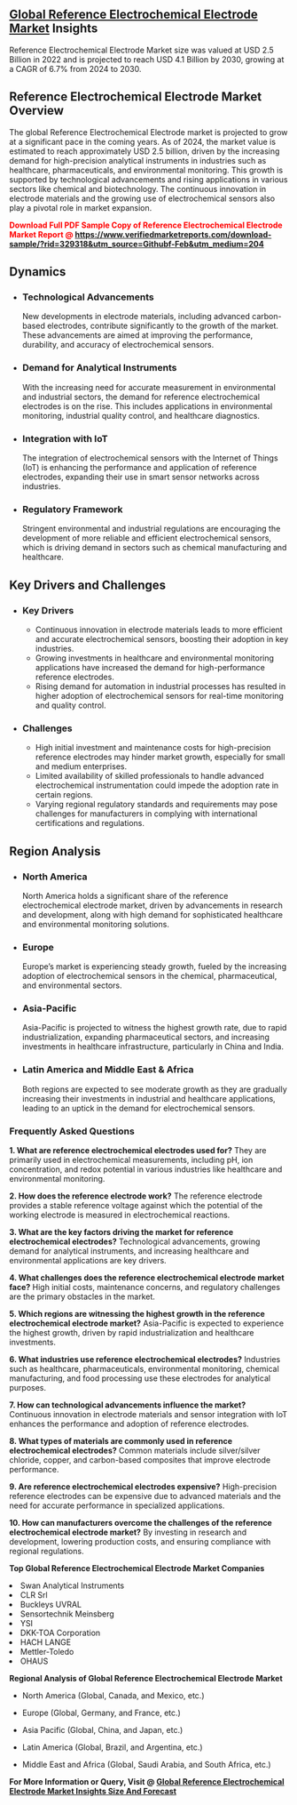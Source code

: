 <h2><a href="https://www.verifiedmarketreports.com/download-sample/?rid=329318&amp;utm_source=Githubf&amp;utm_medium=204" target="_blank">Global Reference Electrochemical Electrode Market</a> Insights</h2><p>Reference Electrochemical Electrode Market size was valued at USD 2.5 Billion in 2022 and is projected to reach USD 4.1 Billion by 2030, growing at a CAGR of 6.7% from 2024 to 2030.</p><p> <h2>Reference Electrochemical Electrode Market Overview</h2> <p>The global Reference Electrochemical Electrode market is projected to grow at a significant pace in the coming years. As of 2024, the market value is estimated to reach approximately USD 2.5 billion, driven by the increasing demand for high-precision analytical instruments in industries such as healthcare, pharmaceuticals, and environmental monitoring. This growth is supported by technological advancements and rising applications in various sectors like chemical and biotechnology. The continuous innovation in electrode materials and the growing use of electrochemical sensors also play a pivotal role in market expansion.</p> <p><strong><p><span class=""><span style="color: #ff0000;"><strong>Download Full PDF Sample Copy of Reference Electrochemical Electrode Market Report</strong> @ </span><a href="https://www.verifiedmarketreports.com/download-sample/?rid=329318&amp;utm_source=Githubf-Feb&amp;utm_medium=204" target="_blank">https://www.verifiedmarketreports.com/download-sample/?rid=329318&amp;utm_source=Githubf-Feb&amp;utm_medium=204</a></span></p></strong></p> <h2>Dynamics</h2> <ul> <li><h3>Technological Advancements</h3> New developments in electrode materials, including advanced carbon-based electrodes, contribute significantly to the growth of the market. These advancements are aimed at improving the performance, durability, and accuracy of electrochemical sensors.</li> <li><h3>Demand for Analytical Instruments</h3> With the increasing need for accurate measurement in environmental and industrial sectors, the demand for reference electrochemical electrodes is on the rise. This includes applications in environmental monitoring, industrial quality control, and healthcare diagnostics.</li> <li><h3>Integration with IoT</h3> The integration of electrochemical sensors with the Internet of Things (IoT) is enhancing the performance and application of reference electrodes, expanding their use in smart sensor networks across industries.</li> <li><h3>Regulatory Framework</h3> Stringent environmental and industrial regulations are encouraging the development of more reliable and efficient electrochemical sensors, which is driving demand in sectors such as chemical manufacturing and healthcare.</li> </ul> <h2>Key Drivers and Challenges</h2> <ul> <li><h3>Key Drivers</h3> <ul> <li>Continuous innovation in electrode materials leads to more efficient and accurate electrochemical sensors, boosting their adoption in key industries.</li> <li>Growing investments in healthcare and environmental monitoring applications have increased the demand for high-performance reference electrodes.</li> <li>Rising demand for automation in industrial processes has resulted in higher adoption of electrochemical sensors for real-time monitoring and quality control.</li> </ul> </li> <li><h3>Challenges</h3> <ul> <li>High initial investment and maintenance costs for high-precision reference electrodes may hinder market growth, especially for small and medium enterprises.</li> <li>Limited availability of skilled professionals to handle advanced electrochemical instrumentation could impede the adoption rate in certain regions.</li> <li>Varying regional regulatory standards and requirements may pose challenges for manufacturers in complying with international certifications and regulations.</li> </ul> </li> </ul> <h2>Region Analysis</h2> <ul> <li><h3>North America</h3> North America holds a significant share of the reference electrochemical electrode market, driven by advancements in research and development, along with high demand for sophisticated healthcare and environmental monitoring solutions.</li> <li><h3>Europe</h3> Europe’s market is experiencing steady growth, fueled by the increasing adoption of electrochemical sensors in the chemical, pharmaceutical, and environmental sectors.</li> <li><h3>Asia-Pacific</h3> Asia-Pacific is projected to witness the highest growth rate, due to rapid industrialization, expanding pharmaceutical sectors, and increasing investments in healthcare infrastructure, particularly in China and India.</li> <li><h3>Latin America and Middle East & Africa</h3> Both regions are expected to see moderate growth as they are gradually increasing their investments in industrial and healthcare applications, leading to an uptick in the demand for electrochemical sensors.</li> </ul> <h3>Frequently Asked Questions</h3> <p><strong>1. What are reference electrochemical electrodes used for?</strong> They are primarily used in electrochemical measurements, including pH, ion concentration, and redox potential in various industries like healthcare and environmental monitoring.</p> <p><strong>2. How does the reference electrode work?</strong> The reference electrode provides a stable reference voltage against which the potential of the working electrode is measured in electrochemical reactions.</p> <p><strong>3. What are the key factors driving the market for reference electrochemical electrodes?</strong> Technological advancements, growing demand for analytical instruments, and increasing healthcare and environmental applications are key drivers.</p> <p><strong>4. What challenges does the reference electrochemical electrode market face?</strong> High initial costs, maintenance concerns, and regulatory challenges are the primary obstacles in the market.</p> <p><strong>5. Which regions are witnessing the highest growth in the reference electrochemical electrode market?</strong> Asia-Pacific is expected to experience the highest growth, driven by rapid industrialization and healthcare investments.</p> <p><strong>6. What industries use reference electrochemical electrodes?</strong> Industries such as healthcare, pharmaceuticals, environmental monitoring, chemical manufacturing, and food processing use these electrodes for analytical purposes.</p> <p><strong>7. How can technological advancements influence the market?</strong> Continuous innovation in electrode materials and sensor integration with IoT enhances the performance and adoption of reference electrodes.</p> <p><strong>8. What types of materials are commonly used in reference electrochemical electrodes?</strong> Common materials include silver/silver chloride, copper, and carbon-based composites that improve electrode performance.</p> <p><strong>9. Are reference electrochemical electrodes expensive?</strong> High-precision reference electrodes can be expensive due to advanced materials and the need for accurate performance in specialized applications.</p> <p><strong>10. How can manufacturers overcome the challenges of the reference electrochemical electrode market?</strong> By investing in research and development, lowering production costs, and ensuring compliance with regional regulations.</p> </p><p><strong>Top Global Reference Electrochemical Electrode Market Companies</strong></p><div data-test-id=""><p><li>Swan Analytical Instruments</li><li> CLR Srl</li><li> Buckleys UVRAL</li><li> Sensortechnik Meinsberg</li><li> YSI</li><li> DKK-TOA Corporation</li><li> HACH LANGE</li><li> Mettler-Toledo</li><li> OHAUS</li></p><div><strong>Regional Analysis of&nbsp;Global Reference Electrochemical Electrode Market</strong></div><ul><li dir="ltr"><p dir="ltr">North America&nbsp;(Global, Canada, and Mexico, etc.)</p></li><li dir="ltr"><p dir="ltr">Europe (Global, Germany, and France, etc.)</p></li><li dir="ltr"><p dir="ltr">Asia Pacific&nbsp;(Global, China, and Japan, etc.)</p></li><li dir="ltr"><p dir="ltr">Latin America&nbsp;(Global, Brazil, and Argentina, etc.)</p></li><li dir="ltr">Middle East and Africa&nbsp;(Global, Saudi Arabia, and South Africa, etc.)</li></ul><p><strong>For More Information or Query, Visit @&nbsp;</strong><strong><a href="https://www.verifiedmarketreports.com/product/reference-electrochemical-electrode-market/?utm_source=Githubf&amp;utm_medium=204" target="_blank">Global Reference Electrochemical Electrode Market Insights Size And Forecast</a></strong></p></div>
